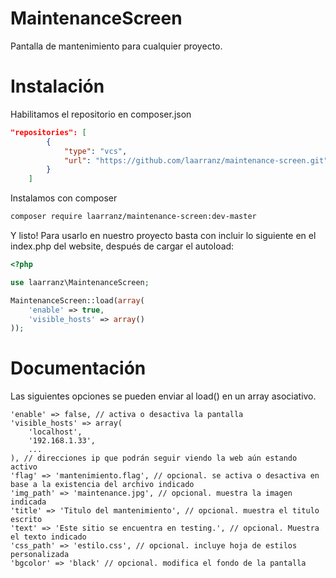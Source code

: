 MaintenanceScreen
=====

Pantalla de mantenimiento para cualquier proyecto.

# Instalación

Habilitamos el repositorio en composer.json

```json
"repositories": [
        {
            "type": "vcs",
            "url": "https://github.com/laarranz/maintenance-screen.git"
        }
    ]
```
Instalamos con composer

```bash
composer require laarranz/maintenance-screen:dev-master
```

Y listo! Para usarlo en nuestro proyecto basta con incluir lo siguiente en el index.php del website, después de cargar el autoload:

```php
<?php 

use laarranz\MaintenanceScreen;

MaintenanceScreen::load(array(
	'enable' => true,
	'visible_hosts' => array()
));
```

# Documentación
Las siguientes opciones se pueden enviar al load() en un array asociativo.

```
'enable' => false, // activa o desactiva la pantalla
'visible_hosts' => array(
	'localhost',
	'192.168.1.33',
	...
), // direcciones ip que podrán seguir viendo la web aún estando activo
'flag' => 'mantenimiento.flag', // opcional. se activa o desactiva en base a la existencia del archivo indicado
'img_path' => 'maintenance.jpg', // opcional. muestra la imagen indicada
'title' => 'Titulo del mantenimiento', // opcional. muestra el titulo escrito
'text' => 'Este sitio se encuentra en testing.', // opcional. Muestra el texto indicado
'css_path' => 'estilo.css', // opcional. incluye hoja de estilos personalizada
'bgcolor' => 'black' // opcional. modifica el fondo de la pantalla

```

